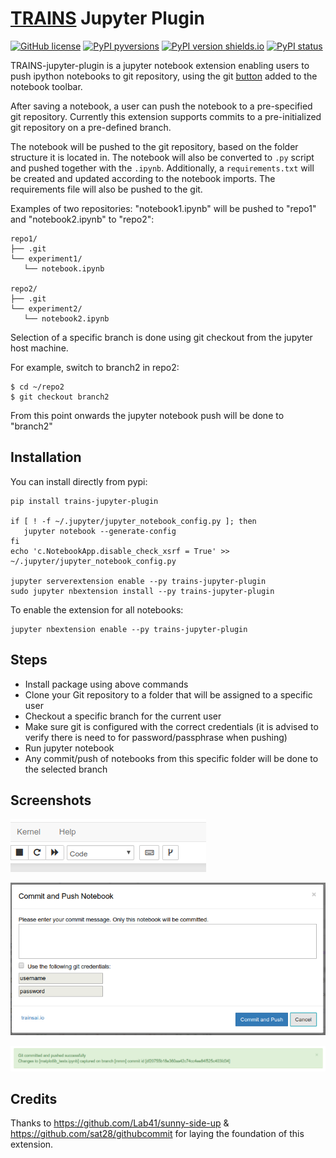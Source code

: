 # [TRAINS](https://github.com/allegroai/trains) Jupyter Plugin

[![GitHub license](https://img.shields.io/github/license/allegroai/trains-jupyter-plugin.svg)](https://img.shields.io/github/license/allegroai/trains-jupyter-plugin.svg)
[![PyPI pyversions](https://img.shields.io/pypi/pyversions/trains-jupyter-plugin.svg)](https://img.shields.io/pypi/pyversions/trains-jupyter-plugin.svg)
[![PyPI version shields.io](https://img.shields.io/pypi/v/trains-jupyter-plugin.svg)](https://img.shields.io/pypi/v/trains-jupyter-plugin.svg)
[![PyPI status](https://img.shields.io/pypi/status/trains-jupyter-plugin.svg)](https://pypi.python.org/pypi/trains-jupyter-plugin/)

TRAINS-jupyter-plugin is a jupyter notebook extension enabling users to push ipython notebooks to git repository,
using the git [button](#Screenshots) added to the notebook toolbar. 

After saving a notebook, a user can push the notebook to a pre-specified git repository.
Currently this extension supports commits to a pre-initialized git repository on a pre-defined branch.

The notebook will be pushed to the git repository, based on the folder structure it is located in.
The notebook will also be converted to `.py` script and pushed together with the `.ipynb`.
Additionally, a `requirements.txt` will be created and updated according to the notebook imports. 
The requirements file will also be pushed to the git.


Examples of two repositories: "notebook1.ipynb" will be pushed to "repo1" and "notebook2.ipynb" to "repo2":
```
repo1/
├── .git
└── experiment1/
   └── notebook.ipynb

repo2/
├── .git
└── experiment2/
   └── notebook2.ipynb
```


Selection of a specific branch is done using git checkout from the jupyter host machine.

For example, switch to branch2 in repo2:
```
$ cd ~/repo2
$ git checkout branch2
```
From this point onwards the jupyter notebook push will be done to "branch2"


## Installation

You can install directly from pypi:

```
pip install trains-jupyter-plugin

if [ ! -f ~/.jupyter/jupyter_notebook_config.py ]; then
   jupyter notebook --generate-config
fi
echo 'c.NotebookApp.disable_check_xsrf = True' >> ~/.jupyter/jupyter_notebook_config.py

jupyter serverextension enable --py trains-jupyter-plugin
sudo jupyter nbextension install --py trains-jupyter-plugin
```

To enable the extension for all notebooks:

```
jupyter nbextension enable --py trains-jupyter-plugin
```

## Steps

* Install package using above commands
* Clone your Git repository to a folder that will be assigned to a specific user 
* Checkout a specific branch for the current user
* Make sure git is configured with the correct credentials 
(it is advised to verify there is need to for password/passphrase when pushing)
* Run jupyter notebook 
* Any commit/push of notebooks from this specific folder will be done to the selected branch

## Screenshots

![Extension](https://github.com/allegroai/trains-jupyter-plugin/blob/master/docs/extension.png?raw=true "Extension added to toolbar")

![Commit Message](https://github.com/allegroai/trains-jupyter-plugin/blob/master/docs/commit.png?raw=true "Commit Message")

![Success Message](https://github.com/allegroai/trains-jupyter-plugin/blob/master/docs/success.png?raw=true "Success Message")

## Credits

Thanks to https://github.com/Lab41/sunny-side-up & https://github.com/sat28/githubcommit for laying the foundation of this extension.
